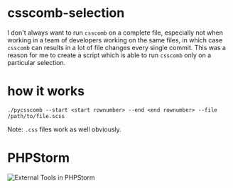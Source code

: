# csscomb-selection
I don't always want to run `csscomb` on a complete file, especially not when working in a team of developers working on the same files, in which case `csscomb` can results in a lot of file changes every single commit. This was a reason for me to create a script which is able to run `csscomb` only on a particular selection.

# how it works
```
./pycsscomb --start <start rownumber> --end <end rownumber> --file /path/to/file.scss
```
Note: `.css` files work as well obviously.

# PHPStorm
![External Tools in PHPStorm](/../screenshots/phpstorm_external_tools.png?raw=true "External Tools in PHPStorm")
